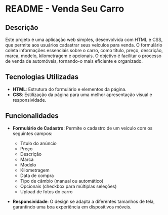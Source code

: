 # README - Venda Seu Carro

## Descrição

Este projeto é uma aplicação web simples, desenvolvida com HTML e CSS, que permite aos usuários cadastrar seus veículos para venda. O formulário coleta informações essenciais sobre o carro, como título, preço, descrição, marca, modelo, kilometragem e opcionais. O objetivo é facilitar o processo de venda de automóveis, tornando-o mais eficiente e organizado.

## Tecnologias Utilizadas

- **HTML**: Estrutura do formulário e elementos da página.
- **CSS**: Estilização da página para uma melhor apresentação visual e responsividade.

## Funcionalidades

- **Formulário de Cadastro**: Permite o cadastro de um veículo com os seguintes campos:
  - Título do anúncio
  - Preço
  - Descrição
  - Marca
  - Modelo
  - Kilometragem
  - Data de compra
  - Tipo de câmbio (manual ou automático)
  - Opcionais (checkbox para múltiplas seleções)
  - Upload de fotos do carro

- **Responsividade**: O design se adapta a diferentes tamanhos de tela, garantindo uma boa experiência em dispositivos móveis.

